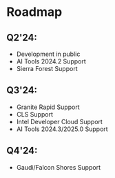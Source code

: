 # Roadmap
## Q2'24:
- Development in public
- AI Tools 2024.2 Support
- Sierra Forest Support
## Q3'24:
- Granite Rapid Support
- CLS Support
- Intel Developer Cloud Support
- AI Tools 2024.3/2025.0 Support
## Q4'24:
- Gaudi/Falcon Shores Support

